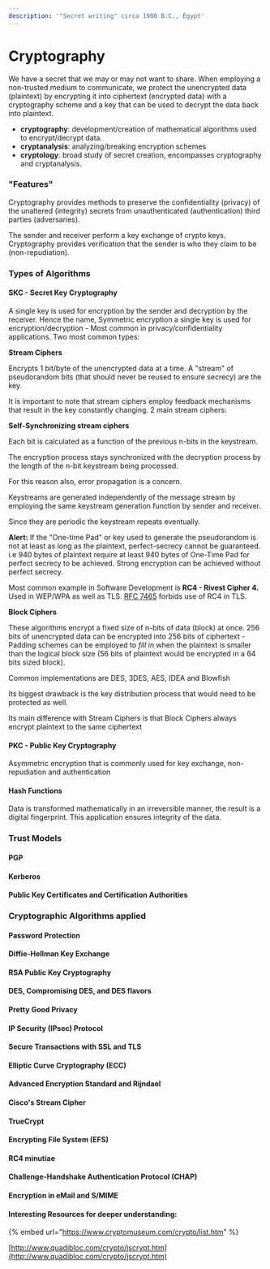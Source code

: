```yaml
---
description: '"Secret writing" circa 1900 B.C., Egypt'
---
```


# Cryptography

We have a secret that we may or may not want to share. When employing a non-trusted medium to communicate, we protect the unencrypted data \(plaintext\) by encrypting it into ciphertext \(encrypted data\) with a cryptography scheme and a key that can be used to decrypt the data back into plaintext.

* **cryptography**: development/creation of mathematical algorithms used to encrypt/decrypt data.
* **cryptanalysis**: analyzing/breaking encryption schemes
* **cryptology**: broad study of secret creation, encompasses cryptography and cryptanalysis.

### "Features"

Cryptography provides methods to preserve the confidentiality \(privacy\) of the unaltered \(integrity\) secrets from unauthenticated \(authentication\) third parties \(adversaries\).

The sender and receiver perform a key exchange of crypto keys. Cryptography provides verification that the sender is who they claim to be \(non-repudiation\).

### Types of Algorithms

#### SKC - Secret Key Cryptography

A single key is used for encryption by the sender and decryption by the receiver. Hence the name, Symmetric encryption a single key is used for encryption/decryption - Most common in privacy/confidentiality applications. Two most common types:

**Stream Ciphers**

Encrypts 1 bit/byte of the unencrypted data at a time. A "stream" of pseudorandom bits \(that should never be reused to ensure secrecy\) are the key. 

It is important to note that stream ciphers employ feedback mechanisms that result in the key constantly changing. 2 main stream ciphers:

**Self-Synchronizing stream ciphers** 

Each bit is calculated as a function of the previous n-bits in the keystream.

The encryption process stays synchronized with the decryption process by the length of the n-bit keystream being processed. 

For this reason also, error propagation is a concern. 

Keystreams are generated independently of the message stream by employing the same keystream generation function by sender and receiver. 

Since they are periodic the keystream repeats eventually. 

**Alert:** If the "One-time Pad" or key used to generate the pseudorandom is not at least as long as the plaintext, perfect-secrecy cannot be guaranteed. i.e 940 bytes of plaintext require at least 940 bytes of One-Time Pad for perfect secrecy to be achieved. Strong encryption can be achieved without perfect secrecy. 

Most common example in Software Development is **RC4 - Rivest Cipher 4.** Used in WEP/WPA as well as TLS. [RFC 7465](http://tools.ietf.org/html/rfc7465) forbids use of RC4 in TLS. 

**Block Ciphers**

These algorithms encrypt a fixed size of n-bits of data \(block\) at once. 256 bits of unencrypted data can be encrypted into 256 bits of ciphertext - Padding schemes can be employed to _fill in_ when the plaintext is smaller than the logical block size \(56 bits of plaintext would be encrypted in a 64 bits sized block\).

Common implementations are DES, 3DES, AES, IDEA and Blowfish

Its biggest drawback is the key distribution process that would need to be protected as well. 

Its main difference with Stream Ciphers is that Block Ciphers always encrypt plaintext to the same ciphertext

#### PKC - Public Key Cryptography

Asymmetric encryption that is commonly used for key exchange, non-repudiation and authentication

#### Hash Functions

Data is transformed mathematically in an irreversible manner, the result is a digital fingerprint. This application ensures integrity of the data.

### Trust Models

#### PGP

#### Kerberos

#### Public Key Certificates and Certification Authorities

### Cryptographic Algorithms applied

#### Password Protection

#### Diffie-Hellman Key Exchange

#### RSA Public Key Cryptography

#### DES, Compromising DES, and DES flavors

#### Pretty Good Privacy

#### IP Security \(IPsec\) Protocol

#### Secure Transactions with SSL and TLS

#### Elliptic Curve Cryptography \(ECC\)

#### Advanced Encryption Standard and Rijndael

#### Cisco's Stream Cipher

#### TrueCrypt

#### Encrypting File System \(EFS\)

#### RC4 minutiae

#### Challenge-Handshake Authentication Protocol \(CHAP\)

#### Encryption in eMail and S/MIME

#### Interesting Resources for deeper understanding:

{% embed url="https://www.cryptomuseum.com/crypto/list.htm" %}

[http://www.quadibloc.com/crypto/jscrypt.htm](http://www.quadibloc.com/crypto/jscrypt.htm)


